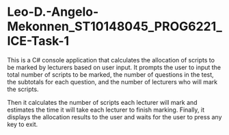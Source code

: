 # Leo-D.-Angelo-Mekonnen_ST10148045_PROG6221_ICE-Task-1

This is a C# console application that calculates the allocation of scripts to be marked by lecturers based on user input. It prompts the user to input the total number of scripts to be marked, the number of questions in the test, the subtotals for each question, and the number of lecturers who will mark the scripts.

Then it calculates the number of scripts each lecturer will mark and estimates the time it will take each lecturer to finish marking. Finally, it displays the allocation results to the user and waits for the user to press any key to exit.

